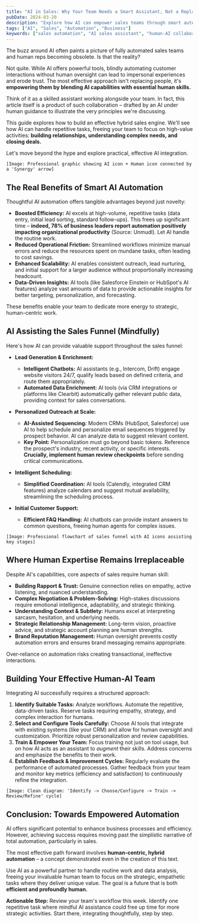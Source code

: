 ```yaml
---
title: "AI in Sales: Why Your Team Needs a Smart Assistant, Not a Replacement"
pubDate: 2024-03-20
description: "Explore how AI can empower sales teams through smart automation while maintaining the human touch in customer relationships."
tags: ["AI", "Sales", "Automation", "Business"]
keywords: ["sales automation", "AI sales assistant", "human-AI collaboration", "sales productivity", "business automation", "CRM automation", "sales efficiency", "AI business tools"]
---
```


The buzz around AI often paints a picture of fully automated sales teams and human reps becoming obsolete. Is that the reality?

Not quite. While AI offers powerful tools, blindly automating customer interactions without human oversight can lead to impersonal experiences and erode trust. The most effective approach isn't replacing people, it's **empowering them by blending AI capabilities with essential human skills.**

Think of it as a skilled assistant working alongside your team. In fact, this article itself is a product of such collaboration – drafted by an AI under human guidance to illustrate the very principles we're discussing.

This guide explores how to build an effective hybrid sales engine. We'll see how AI can handle repetitive tasks, freeing your team to focus on high-value activities: **building relationships, understanding complex needs, and closing deals.**

Let's move beyond the hype and explore practical, effective AI integration.

`[Image: Professional graphic showing AI icon + Human icon connected by a 'Synergy' arrow]`

## The Real Benefits of Smart AI Automation

Thoughtful AI automation offers tangible advantages beyond just novelty:

*   **Boosted Efficiency:** AI excels at high-volume, repetitive tasks (data entry, initial lead sorting, standard follow-ups). This frees up significant time – **indeed, 78% of business leaders report automation positively impacting organizational productivity** (Source: Unmudl). Let AI handle the routine work.
*   **Reduced Operational Friction:** Streamlined workflows minimize manual errors and reduce the resources spent on mundane tasks, often leading to cost savings.
*   **Enhanced Scalability:** AI enables consistent outreach, lead nurturing, and initial support for a larger audience without proportionally increasing headcount.
*   **Data-Driven Insights:** AI tools (like Salesforce Einstein or HubSpot's AI features) analyze vast amounts of data to provide actionable insights for better targeting, personalization, and forecasting.

These benefits enable your team to dedicate more energy to strategic, human-centric work.

## AI Assisting the Sales Funnel (Mindfully)

Here's how AI can provide valuable support throughout the sales funnel:

*   **Lead Generation & Enrichment:**
    *   **Intelligent Chatbots:** AI assistants (e.g., Intercom, Drift) engage website visitors 24/7, qualify leads based on defined criteria, and route them appropriately.
    *   **Automated Data Enrichment:** AI tools (via CRM integrations or platforms like Clearbit) automatically gather relevant public data, providing context for sales conversations.

*   **Personalized Outreach at Scale:**
    *   **AI-Assisted Sequencing:** Modern CRMs (HubSpot, Salesforce) use AI to help schedule and personalize email sequences triggered by prospect behavior. AI can analyze data to suggest relevant content.
    *   **Key Point:** Personalization must go beyond basic tokens. Reference the prospect's industry, recent activity, or specific interests. **Crucially, implement human review checkpoints** before sending critical communications.

*   **Intelligent Scheduling:**
    *   **Simplified Coordination:** AI tools (Calendly, integrated CRM features) analyze calendars and suggest mutual availability, streamlining the scheduling process.

*   **Initial Customer Support:**
    *   **Efficient FAQ Handling:** AI chatbots can provide instant answers to common questions, freeing human agents for complex issues.

`[Image: Professional flowchart of sales funnel with AI icons assisting key stages]`

## Where Human Expertise Remains Irreplaceable

Despite AI's capabilities, core aspects of sales require human skill:

*   **Building Rapport & Trust:** Genuine connection relies on empathy, active listening, and nuanced understanding.
*   **Complex Negotiation & Problem-Solving:** High-stakes discussions require emotional intelligence, adaptability, and strategic thinking.
*   **Understanding Context & Subtlety:** Humans excel at interpreting sarcasm, hesitation, and underlying needs.
*   **Strategic Relationship Management:** Long-term vision, proactive advice, and strategic account planning are human strengths.
*   **Brand Reputation Management:** Human oversight prevents costly automation errors and ensures brand messaging remains appropriate.

Over-reliance on automation risks creating transactional, ineffective interactions.

## Building Your Effective Human-AI Team

Integrating AI successfully requires a structured approach:

1.  **Identify Suitable Tasks:** Analyze workflows. Automate the repetitive, data-driven tasks. Reserve tasks requiring empathy, strategy, and complex interaction for humans.
2.  **Select and Configure Tools Carefully:** Choose AI tools that integrate with existing systems (like your CRM) and allow for human oversight and customization. Prioritize robust personalization and review capabilities.
3.  **Train & Empower Your Team:** Focus training not just on tool usage, but on how AI acts as an assistant to *augment* their skills. Address concerns and emphasize the benefits to their work.
4.  **Establish Feedback & Improvement Cycles:** Regularly evaluate the performance of automated processes. Gather feedback from your team and monitor key metrics (efficiency and satisfaction) to continuously refine the integration.

`[Image: Clean diagram: 'Identify -> Choose/Configure -> Train -> Review/Refine' cycle]`

## Conclusion: Towards Empowered Automation

AI offers significant potential to enhance business processes and efficiency. However, achieving success requires moving past the simplistic narrative of total automation, particularly in sales.

The most effective path forward involves **human-centric, hybrid automation** – a concept demonstrated even in the creation of this text.

Use AI as a powerful partner to handle routine work and data analysis, freeing your invaluable human team to focus on the strategic, empathetic tasks where they deliver unique value. The goal is a future that is both **efficient and profoundly human.**

**Actionable Step:** Review your team's workflow this week. Identify one repetitive task where mindful AI assistance could free up time for more strategic activities. Start there, integrating thoughtfully, step by step.  